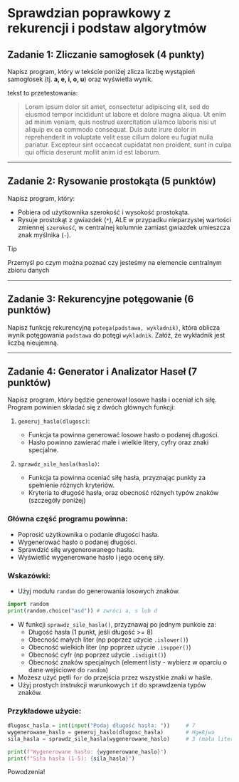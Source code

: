 # Sprawdzian poprawkowy z rekurencji i podstaw algorytmów

## Zadanie 1: Zliczanie samogłosek (4 punkty)

Napisz program, który w tekście poniżej zlicza liczbę wystąpień samogłosek (tj. **a, e, i, o, u**) oraz wyświetla wynik.

tekst to przetestowania:
> Lorem ipsum dolor sit amet, consectetur adipiscing elit, sed do eiusmod tempor incididunt ut labore et dolore magna aliqua. Ut enim ad minim veniam, quis nostrud exercitation ullamco laboris nisi ut aliquip ex ea commodo consequat. Duis aute irure dolor in reprehenderit in voluptate velit esse cillum dolore eu fugiat nulla pariatur. Excepteur sint occaecat cupidatat non proident, sunt in culpa qui officia deserunt mollit anim id est laborum.

---

## Zadanie 2: Rysowanie prostokąta (5 punktów)

Napisz program, który:

- Pobiera od użytkownika szerokość i wysokość prostokąta.
- Rysuje prostokąt z gwiazdek (`*`), ALE w przypadku nieparzystej wartości zmiennej `szerokość`, w centralnej kolumnie zamiast gwiazdek umieszcza znak myślnika (`-`).

> [!TIP] 
> Przemyśl po czym można poznać czy jesteśmy na elemencie centralnym zbioru danych

---

## Zadanie 3: Rekurencyjne potęgowanie (6 punktów)

Napisz funkcję rekurencyjną `potega(podstawa, wykladnik)`, która oblicza wynik potęgowania `podstawa` do potęgi `wykladnik`. Załóż, że wykładnik jest liczbą nieujemną.


---

## Zadanie 4: Generator i Analizator Haseł (7 punktów)

Napisz program, który będzie generował losowe hasła i oceniał ich siłę. Program powinien składać się z dwóch głównych funkcji:

1. `generuj_haslo(dlugosc)`: 
   - Funkcja ta powinna generować losowe hasło o podanej długości.
   - Hasło powinno zawierać małe i wielkie litery, cyfry oraz znaki specjalne.

2. `sprawdz_sile_hasla(haslo)`: 
   - Funkcja ta powinna oceniać siłę hasła, przyznając punkty za spełnienie różnych kryteriów.
   - Kryteria to długość hasła, oraz obecność różnych typów znaków (szczegóły poniżej)

### Główna część programu powinna:

- Poprosić użytkownika o podanie długości hasła.
- Wygenerować hasło o podanej długości.
- Sprawdzić siłę wygenerowanego hasła.
- Wyświetlić wygenerowane hasło i jego ocenę siły.

### Wskazówki:

- Użyj modułu `random` do generowania losowych znaków.
```python
import random
print(random.choice("asd")) # zwróci a, s lub d
```
- W funkcji `sprawdz_sile_hasla()`, przyznawaj po jednym punkcie za:
  - Długość hasła (1 punkt, jeśli długość >= 8)
  - Obecność małych liter (np poprzez użycie `.islower()`)
  - Obecność wielkich liter (np poprzez użycie `.isupper()`)
  - Obecność cyfr (np poprzez użycie `.isdigit()`)
  - Obecność znaków specjalnych (element listy - wybierz w oparciu o dane wejściowe do `random`)
- Możesz użyć pętli `for` do przejścia przez wszystkie znaki w haśle.
- Użyj prostych instrukcji warunkowych `if` do sprawdzenia typów znaków.

### Przykładowe użycie:

```python
dlugosc_hasla = int(input("Podaj długość hasła: "))     # 7
wygenerowane_haslo = generuj_haslo(dlugosc_hasla)       # Hge8jwa
sila_hasla = sprawdz_sile_hasla(wygenerowane_haslo)     # 3 (mała litera, duża litera, cyfra)

print(f"Wygenerowane hasło: {wygenerowane_haslo}")
print(f"Siła hasła (1-5): {sila_hasla}")
```

Powodzenia!
